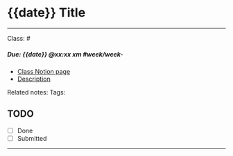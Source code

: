 # {{date}} Title

---

Class: # 
##### Due: {{date}} @xx:xx xm #week/week-
- [Class Notion page]()
- [Description]()

Related notes:
Tags:

## TODO
- [ ] Done
- [ ] Submitted

--- 
